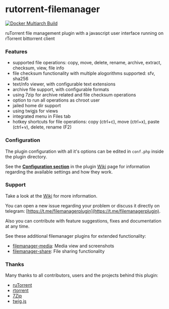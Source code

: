 # rutorrent-filemanager
[![Docker Multiarch Build](https://github.com/nelu/rutorrent-filemanager/actions/workflows/docker-image.yml/badge.svg)](https://hub.docker.com/r/unzel/rutorrent-filemanager/tags)

ruTorrent file management plugin with a javascript user interface running on rTorrent bittorrent client
### Features
- supported file operations: copy, move, delete, rename, archive, extract, checksum, view, file info
- file checksum functionality with multiple alogorithms supported: sfv, sha256
- text/nfo viewer, with configurable text extensions 
- archive file support, with configurable formats
- using 7zip for archive related and file checksum operations
- option to run all operations as chroot user
- jailed home dir support
- using twigjs for views
- integrated menu in Files tab
- hotkey shortcuts for file operations: copy (ctrl+c), move (ctrl+x), paste (ctrl+v), delete, rename (F2)

### Configuration
The plugin configuration with all it's options can be edited in ``conf.php`` inside the plugin directory.

See the **[Configuration section](https://github.com/nelu/rutorrent-filemanager/wiki#configuration)** in the plugin 
[Wiki](https://github.com/nelu/rutorrent-filemanager/wiki) page for information regarding the available settings and how they work.

### Support 
Take a look at the [Wiki](https://github.com/nelu/rutorrent-filemanager/wiki) for more information.

You can open a new issue regarding your problem or discuss it directly on telegram: [https://t.me/filemanagerplugin](https://t.me/filemanagerplugin). 

Also you can contribute with feature suggestions, fixes and documentation at any time.


See these additional filemanager plugins for extended functionality:

- [filemanager-media](https://github.com/nelu/rutorrent-filemanager-media): Media view and screenshots
- [filemanager-share](https://github.com/nelu/rutorrent-filemanager-share): File sharing functionality

### Thanks
Many thanks to all contributors, users and the projects behind this plugin:
- [ruTorrent](https://github.com/Novik/ruTorrent)
- [rtorrent](https://github.com/rakshasa/rtorrent)
- [7Zip](https://www.7-zip.org/)
- [twig.js](https://github.com/twigjs/twig.js)
